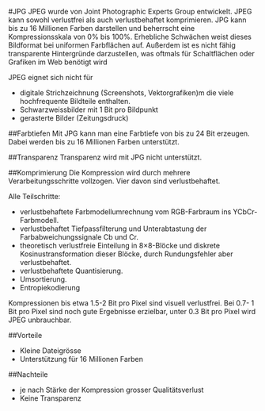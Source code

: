 #JPG
JPEG wurde von Joint Photographic Experts Group entwickelt. JPEG kann sowohl verlustfrei als auch verlustbehaftet komprimieren.
JPG kann bis zu 16 Millionen Farben darstellen und beherrscht eine Kompressionsskala von 0% bis 100%.
Erhebliche Schwächen weist dieses Bildformat bei uniformen Farbflächen auf. Außerdem ist es nicht fähig transparente Hintergründe darzustellen, was oftmals für Schaltflächen oder Grafiken im Web benötigt wird

JPEG eignet sich nicht für
*   digitale Strichzeichnung (Screenshots, Vektorgrafiken)m die viele hochfrequente Bildteile enthalten.
*   Schwarzweissbilder mit 1 Bit pro Bildpunkt
*   gerasterte Bilder (Zeitungsdruck)

##Farbtiefen
Mit JPG kann man eine Farbtiefe von bis zu 24 Bit erzeugen. Dabei werden bis zu 16 Millionen Farben unterstützt.

##Transparenz
Transparenz wird mit JPG nicht unterstützt.

##Komprimierung
Die Kompression wird durch mehrere Verarbeitungsschritte vollzogen. Vier davon sind verlustbehaftet.

Alle Teilschritte:

*	verlustbehaftete Farbmodellumrechnung vom RGB-Farbraum ins YCbCr-Farbmodell.
*	verlustbehaftet Tiefpassfilterung und Unterabtastung der Farbabweichungssignale Cb und Cr.
*	theoretisch verlustfreie Einteilung in 8×8-Blöcke und diskrete Kosinustransformation dieser Blöcke, durch Rundungsfehler aber verlustbehaftet.
*	verlustbehaftete Quantisierung.
*	Umsortierung.
*	Entropiekodierung

Kompressionen bis etwa 1.5-2 Bit pro Pixel sind visuell verlustfrei. Bei 0.7- 1 Bit pro Pixel sind noch gute Ergebnisse erzielbar, unter 0.3 Bit pro Pixel wird JPEG unbrauchbar.

##Vorteile

*   Kleine Dateigrösse
*   Unterstützung für 16 Millionen Farben

##Nachteile

*   je nach Stärke der Kompression grosser Qualitätsverlust
*   Keine Transparenz